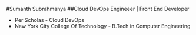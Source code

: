 #Sumanth Subrahmanya
##Cloud DevOps Engineeer | Front End Developer
* Per Scholas - Cloud DevOps
* New York City College Of Technology - B.Tech in Computer Engineering